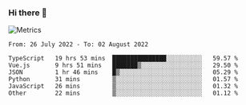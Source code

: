 ### Hi there 👋

![Metrics](https://github.com/radoapx/radoapx/blob/main/github-metrics.svg)

<!--START_SECTION:waka-->

```text
From: 26 July 2022 - To: 02 August 2022

TypeScript   19 hrs 53 mins  ███████████████░░░░░░░░░░   59.57 %
Vue.js       9 hrs 51 mins   ███████▒░░░░░░░░░░░░░░░░░   29.50 %
JSON         1 hr 46 mins    █▒░░░░░░░░░░░░░░░░░░░░░░░   05.29 %
Python       31 mins         ▒░░░░░░░░░░░░░░░░░░░░░░░░   01.57 %
JavaScript   26 mins         ▒░░░░░░░░░░░░░░░░░░░░░░░░   01.32 %
Other        22 mins         ▒░░░░░░░░░░░░░░░░░░░░░░░░   01.12 %
```

<!--END_SECTION:waka-->

<!--
**radoapx/radoapx** is a ✨ _special_ ✨ repository because its `README.md` (this file) appears on your GitHub profile.

Here are some ideas to get you started:

- 🔭 I’m currently working on ...
- 🌱 I’m currently learning ...
- 👯 I’m looking to collaborate on ...
- 🤔 I’m looking for help with ...
- 💬 Ask me about ...
- 📫 How to reach me: ...
- 😄 Pronouns: ...
- ⚡ Fun fact: ...
-->
